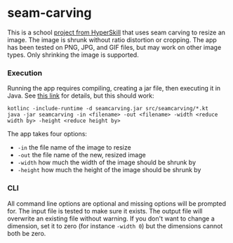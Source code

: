 # seam-carving
This is a school [project from HyperSkill](https://hyperskill.org/projects/100) that uses seam carving to resize an 
image.  The image is shrunk without ratio distortion or cropping.  The app has been tested on PNG, JPG, and GIF files,
but may work on other image types.  Only shrinking the image is supported.

### Execution

Running the app requires compiling, creating a jar file, then executing it in Java.  See [this link](
https://kotlinlang.org/docs/command-line.html) for details, but this should work:

    kotlinc -include-runtime -d seamcarving.jar src/seamcarving/*.kt
    java -jar seamcarving -in <filename> -out <filename> -width <reduce width by> -height <reduce height by>

The app takes four options:

* `-in` the file name of the image to resize
* `-out` the file name of the new, resized image
* `-width` how much the width of the image should be shrunk by
* `-height` how much the height of the image should be shrunk by

### CLI
All command line options are optional and missing options will be prompted for.  The input file is tested to make sure
it exists.  The output file will overwrite an existing file without warning.  If you don't want to change a dimension,
set it to zero (for instance `-width 0`) but the dimensions cannot both be zero. 

